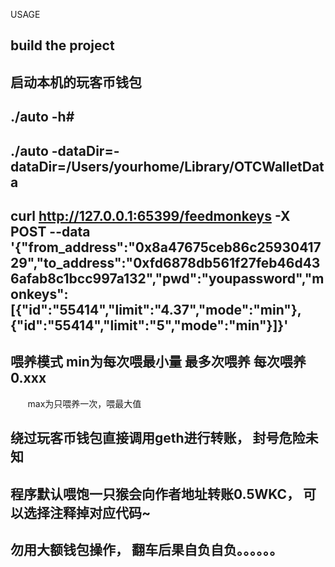 USAGE
## build the project 

## 启动本机的玩客币钱包
## ./auto -h#
## ./auto -dataDir=-dataDir=/Users/yourhome/Library/OTCWalletData


## curl http://127.0.0.1:65399/feedmonkeys -X POST --data '{"from_address":"0x8a47675ceb86c2593041729","to_address":"0xfd6878db561f27feb46d436afab8c1bcc997a132","pwd":"youpassword","monkeys":[{"id":"55414","limit":"4.37","mode":"min"},{"id":"55414","limit":"5","mode":"min"}]}'

## 喂养模式 min为每次喂最小量 最多次喂养 每次喂养0.xxx
        max为只喂养一次，喂最大值
## 绕过玩客币钱包直接调用geth进行转账， 封号危险未知
## 程序默认喂饱一只猴会向作者地址转账0.5WKC， 可以选择注释掉对应代码~
## 勿用大额钱包操作， 翻车后果自负自负。。。。。。


